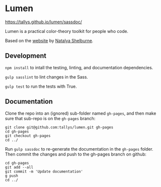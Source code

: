 Lumen
=====

https://tallys.github.io/lumen/sassdoc/

Lumen is a
practical color-theory toolkit
for people who code.

Based on the [website](http://tallys.github.io/color-theory/)
by [Natalya Shelburne](https://twitter.com/natalyathree).


Development
-----------

`npm install` to intall
the testing, linting, and documentation dependencies.

`gulp sasslint` to lint changes in the Sass.

`gulp test` to run the tests with True.


Documentation
-------------

Clone the repo into an (ignored) sub-folder
named `gh-pages`,
and then make sure that sub-repo is on the `gh-pages` branch:

```
git clone git@github.com:tallys/lumen.git gh-pages
cd gh-pages
git checkout gh-pages
cd ../
```

Run `gulp sassdoc` to re-generate the documentation
in the `gh-pages` folder.
Then commit the changes
and push to the gh-pages branch on github:

```
cd gh-pages
git add --all
git commit -m 'Update documentation'
g push
cd ../
```
